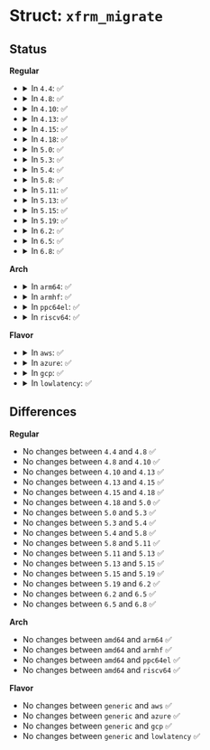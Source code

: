 # Struct: <code>xfrm_migrate</code>

## Status
<b>Regular</b>
<ul>
<li>
<details>
<summary>In <code>4.4</code>: ✅</summary>

```c
struct xfrm_migrate {
    xfrm_address_t old_daddr;
    xfrm_address_t old_saddr;
    xfrm_address_t new_daddr;
    xfrm_address_t new_saddr;
    u8 proto;
    u8 mode;
    u16 reserved;
    u32 reqid;
    u16 old_family;
    u16 new_family;
};
```
</details>
</li>
<li>
<details>
<summary>In <code>4.8</code>: ✅</summary>

```c
struct xfrm_migrate {
    xfrm_address_t old_daddr;
    xfrm_address_t old_saddr;
    xfrm_address_t new_daddr;
    xfrm_address_t new_saddr;
    u8 proto;
    u8 mode;
    u16 reserved;
    u32 reqid;
    u16 old_family;
    u16 new_family;
};
```
</details>
</li>
<li>
<details>
<summary>In <code>4.10</code>: ✅</summary>

```c
struct xfrm_migrate {
    xfrm_address_t old_daddr;
    xfrm_address_t old_saddr;
    xfrm_address_t new_daddr;
    xfrm_address_t new_saddr;
    u8 proto;
    u8 mode;
    u16 reserved;
    u32 reqid;
    u16 old_family;
    u16 new_family;
};
```
</details>
</li>
<li>
<details>
<summary>In <code>4.13</code>: ✅</summary>

```c
struct xfrm_migrate {
    xfrm_address_t old_daddr;
    xfrm_address_t old_saddr;
    xfrm_address_t new_daddr;
    xfrm_address_t new_saddr;
    u8 proto;
    u8 mode;
    u16 reserved;
    u32 reqid;
    u16 old_family;
    u16 new_family;
};
```
</details>
</li>
<li>
<details>
<summary>In <code>4.15</code>: ✅</summary>

```c
struct xfrm_migrate {
    xfrm_address_t old_daddr;
    xfrm_address_t old_saddr;
    xfrm_address_t new_daddr;
    xfrm_address_t new_saddr;
    u8 proto;
    u8 mode;
    u16 reserved;
    u32 reqid;
    u16 old_family;
    u16 new_family;
};
```
</details>
</li>
<li>
<details>
<summary>In <code>4.18</code>: ✅</summary>

```c
struct xfrm_migrate {
    xfrm_address_t old_daddr;
    xfrm_address_t old_saddr;
    xfrm_address_t new_daddr;
    xfrm_address_t new_saddr;
    u8 proto;
    u8 mode;
    u16 reserved;
    u32 reqid;
    u16 old_family;
    u16 new_family;
};
```
</details>
</li>
<li>
<details>
<summary>In <code>5.0</code>: ✅</summary>

```c
struct xfrm_migrate {
    xfrm_address_t old_daddr;
    xfrm_address_t old_saddr;
    xfrm_address_t new_daddr;
    xfrm_address_t new_saddr;
    u8 proto;
    u8 mode;
    u16 reserved;
    u32 reqid;
    u16 old_family;
    u16 new_family;
};
```
</details>
</li>
<li>
<details>
<summary>In <code>5.3</code>: ✅</summary>

```c
struct xfrm_migrate {
    xfrm_address_t old_daddr;
    xfrm_address_t old_saddr;
    xfrm_address_t new_daddr;
    xfrm_address_t new_saddr;
    u8 proto;
    u8 mode;
    u16 reserved;
    u32 reqid;
    u16 old_family;
    u16 new_family;
};
```
</details>
</li>
<li>
<details>
<summary>In <code>5.4</code>: ✅</summary>

```c
struct xfrm_migrate {
    xfrm_address_t old_daddr;
    xfrm_address_t old_saddr;
    xfrm_address_t new_daddr;
    xfrm_address_t new_saddr;
    u8 proto;
    u8 mode;
    u16 reserved;
    u32 reqid;
    u16 old_family;
    u16 new_family;
};
```
</details>
</li>
<li>
<details>
<summary>In <code>5.8</code>: ✅</summary>

```c
struct xfrm_migrate {
    xfrm_address_t old_daddr;
    xfrm_address_t old_saddr;
    xfrm_address_t new_daddr;
    xfrm_address_t new_saddr;
    u8 proto;
    u8 mode;
    u16 reserved;
    u32 reqid;
    u16 old_family;
    u16 new_family;
};
```
</details>
</li>
<li>
<details>
<summary>In <code>5.11</code>: ✅</summary>

```c
struct xfrm_migrate {
    xfrm_address_t old_daddr;
    xfrm_address_t old_saddr;
    xfrm_address_t new_daddr;
    xfrm_address_t new_saddr;
    u8 proto;
    u8 mode;
    u16 reserved;
    u32 reqid;
    u16 old_family;
    u16 new_family;
};
```
</details>
</li>
<li>
<details>
<summary>In <code>5.13</code>: ✅</summary>

```c
struct xfrm_migrate {
    xfrm_address_t old_daddr;
    xfrm_address_t old_saddr;
    xfrm_address_t new_daddr;
    xfrm_address_t new_saddr;
    u8 proto;
    u8 mode;
    u16 reserved;
    u32 reqid;
    u16 old_family;
    u16 new_family;
};
```
</details>
</li>
<li>
<details>
<summary>In <code>5.15</code>: ✅</summary>

```c
struct xfrm_migrate {
    xfrm_address_t old_daddr;
    xfrm_address_t old_saddr;
    xfrm_address_t new_daddr;
    xfrm_address_t new_saddr;
    u8 proto;
    u8 mode;
    u16 reserved;
    u32 reqid;
    u16 old_family;
    u16 new_family;
};
```
</details>
</li>
<li>
<details>
<summary>In <code>5.19</code>: ✅</summary>

```c
struct xfrm_migrate {
    xfrm_address_t old_daddr;
    xfrm_address_t old_saddr;
    xfrm_address_t new_daddr;
    xfrm_address_t new_saddr;
    u8 proto;
    u8 mode;
    u16 reserved;
    u32 reqid;
    u16 old_family;
    u16 new_family;
};
```
</details>
</li>
<li>
<details>
<summary>In <code>6.2</code>: ✅</summary>

```c
struct xfrm_migrate {
    xfrm_address_t old_daddr;
    xfrm_address_t old_saddr;
    xfrm_address_t new_daddr;
    xfrm_address_t new_saddr;
    u8 proto;
    u8 mode;
    u16 reserved;
    u32 reqid;
    u16 old_family;
    u16 new_family;
};
```
</details>
</li>
<li>
<details>
<summary>In <code>6.5</code>: ✅</summary>

```c
struct xfrm_migrate {
    xfrm_address_t old_daddr;
    xfrm_address_t old_saddr;
    xfrm_address_t new_daddr;
    xfrm_address_t new_saddr;
    u8 proto;
    u8 mode;
    u16 reserved;
    u32 reqid;
    u16 old_family;
    u16 new_family;
};
```
</details>
</li>
<li>
<details>
<summary>In <code>6.8</code>: ✅</summary>

```c
struct xfrm_migrate {
    xfrm_address_t old_daddr;
    xfrm_address_t old_saddr;
    xfrm_address_t new_daddr;
    xfrm_address_t new_saddr;
    u8 proto;
    u8 mode;
    u16 reserved;
    u32 reqid;
    u16 old_family;
    u16 new_family;
};
```
</details>
</li>
</ul>
<b>Arch</b>
<ul>
<li>
<details>
<summary>In <code>arm64</code>: ✅</summary>

```c
struct xfrm_migrate {
    xfrm_address_t old_daddr;
    xfrm_address_t old_saddr;
    xfrm_address_t new_daddr;
    xfrm_address_t new_saddr;
    u8 proto;
    u8 mode;
    u16 reserved;
    u32 reqid;
    u16 old_family;
    u16 new_family;
};
```
</details>
</li>
<li>
<details>
<summary>In <code>armhf</code>: ✅</summary>

```c
struct xfrm_migrate {
    xfrm_address_t old_daddr;
    xfrm_address_t old_saddr;
    xfrm_address_t new_daddr;
    xfrm_address_t new_saddr;
    u8 proto;
    u8 mode;
    u16 reserved;
    u32 reqid;
    u16 old_family;
    u16 new_family;
};
```
</details>
</li>
<li>
<details>
<summary>In <code>ppc64el</code>: ✅</summary>

```c
struct xfrm_migrate {
    xfrm_address_t old_daddr;
    xfrm_address_t old_saddr;
    xfrm_address_t new_daddr;
    xfrm_address_t new_saddr;
    u8 proto;
    u8 mode;
    u16 reserved;
    u32 reqid;
    u16 old_family;
    u16 new_family;
};
```
</details>
</li>
<li>
<details>
<summary>In <code>riscv64</code>: ✅</summary>

```c
struct xfrm_migrate {
    xfrm_address_t old_daddr;
    xfrm_address_t old_saddr;
    xfrm_address_t new_daddr;
    xfrm_address_t new_saddr;
    u8 proto;
    u8 mode;
    u16 reserved;
    u32 reqid;
    u16 old_family;
    u16 new_family;
};
```
</details>
</li>
</ul>
<b>Flavor</b>
<ul>
<li>
<details>
<summary>In <code>aws</code>: ✅</summary>

```c
struct xfrm_migrate {
    xfrm_address_t old_daddr;
    xfrm_address_t old_saddr;
    xfrm_address_t new_daddr;
    xfrm_address_t new_saddr;
    u8 proto;
    u8 mode;
    u16 reserved;
    u32 reqid;
    u16 old_family;
    u16 new_family;
};
```
</details>
</li>
<li>
<details>
<summary>In <code>azure</code>: ✅</summary>

```c
struct xfrm_migrate {
    xfrm_address_t old_daddr;
    xfrm_address_t old_saddr;
    xfrm_address_t new_daddr;
    xfrm_address_t new_saddr;
    u8 proto;
    u8 mode;
    u16 reserved;
    u32 reqid;
    u16 old_family;
    u16 new_family;
};
```
</details>
</li>
<li>
<details>
<summary>In <code>gcp</code>: ✅</summary>

```c
struct xfrm_migrate {
    xfrm_address_t old_daddr;
    xfrm_address_t old_saddr;
    xfrm_address_t new_daddr;
    xfrm_address_t new_saddr;
    u8 proto;
    u8 mode;
    u16 reserved;
    u32 reqid;
    u16 old_family;
    u16 new_family;
};
```
</details>
</li>
<li>
<details>
<summary>In <code>lowlatency</code>: ✅</summary>

```c
struct xfrm_migrate {
    xfrm_address_t old_daddr;
    xfrm_address_t old_saddr;
    xfrm_address_t new_daddr;
    xfrm_address_t new_saddr;
    u8 proto;
    u8 mode;
    u16 reserved;
    u32 reqid;
    u16 old_family;
    u16 new_family;
};
```
</details>
</li>
</ul>

## Differences
<b>Regular</b>
<ul>
<li>
No changes between <code>4.4</code> and <code>4.8</code> ✅
</li>
<li>
No changes between <code>4.8</code> and <code>4.10</code> ✅
</li>
<li>
No changes between <code>4.10</code> and <code>4.13</code> ✅
</li>
<li>
No changes between <code>4.13</code> and <code>4.15</code> ✅
</li>
<li>
No changes between <code>4.15</code> and <code>4.18</code> ✅
</li>
<li>
No changes between <code>4.18</code> and <code>5.0</code> ✅
</li>
<li>
No changes between <code>5.0</code> and <code>5.3</code> ✅
</li>
<li>
No changes between <code>5.3</code> and <code>5.4</code> ✅
</li>
<li>
No changes between <code>5.4</code> and <code>5.8</code> ✅
</li>
<li>
No changes between <code>5.8</code> and <code>5.11</code> ✅
</li>
<li>
No changes between <code>5.11</code> and <code>5.13</code> ✅
</li>
<li>
No changes between <code>5.13</code> and <code>5.15</code> ✅
</li>
<li>
No changes between <code>5.15</code> and <code>5.19</code> ✅
</li>
<li>
No changes between <code>5.19</code> and <code>6.2</code> ✅
</li>
<li>
No changes between <code>6.2</code> and <code>6.5</code> ✅
</li>
<li>
No changes between <code>6.5</code> and <code>6.8</code> ✅
</li>
</ul>
<b>Arch</b>
<ul>
<li>
No changes between <code>amd64</code> and <code>arm64</code> ✅
</li>
<li>
No changes between <code>amd64</code> and <code>armhf</code> ✅
</li>
<li>
No changes between <code>amd64</code> and <code>ppc64el</code> ✅
</li>
<li>
No changes between <code>amd64</code> and <code>riscv64</code> ✅
</li>
</ul>
<b>Flavor</b>
<ul>
<li>
No changes between <code>generic</code> and <code>aws</code> ✅
</li>
<li>
No changes between <code>generic</code> and <code>azure</code> ✅
</li>
<li>
No changes between <code>generic</code> and <code>gcp</code> ✅
</li>
<li>
No changes between <code>generic</code> and <code>lowlatency</code> ✅
</li>
</ul>
